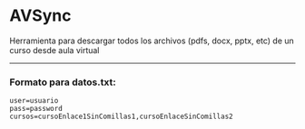 # AVSync
Herramienta para descargar todos los archivos (pdfs, docx, pptx, etc) de un curso desde aula virtual

-------

### Formato para datos.txt:

```
user=usuario
pass=password
cursos=cursoEnlace1SinComillas1,cursoEnlaceSinComillas2
```